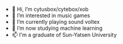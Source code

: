 - 👋 Hi, I’m cytusbox/cytebox/xob
- 👀 I’m interested in music games
- 🌱 I’m currently playing sound voltex
- 💞️ I’m now studying machine learning 
- 📫 I'm a graduate of Sun-Yatsen University

<!---
cytusbox/cytusbox is a ✨ special ✨ repository because its `README.md` (this file) appears on your GitHub profile.
You can click the Preview link to take a look at your changes.
--->
